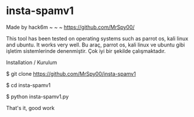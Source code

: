 # insta-spamv1

Made by hack6m ~ ~ ~ https://github.com/MrSpy00/

This tool has been tested on operating systems such as parrot os, kali linux and ubuntu. It works very well.
Bu araç, parrot os, kali linux ve ubuntu gibi işletim sistemlerinde denenmiştir. Çok iyi bir şekilde çalışmaktadır.

Installation / Kurulum

$ git clone https://github.com/MrSpy00/insta-spamv1

$ cd insta-spamv1

$ python insta-spamv1.py

That's it, good work
